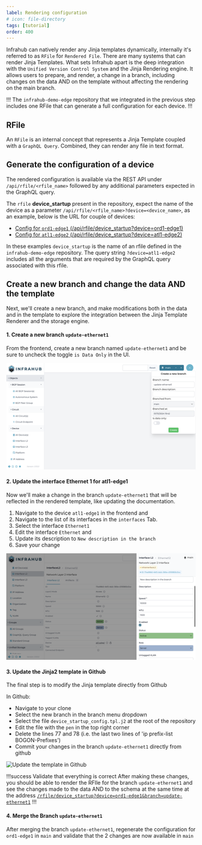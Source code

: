 ```yaml
---
label: Rendering configuration
# icon: file-directory
tags: [tutorial]
order: 400
---
```


Infrahub can natively render any Jinja templates dynamically, internally it's referred to as `RFile` for `Rendered File`.
There are many systems that can render Jinja Templates. What sets Infrahub apart is the deep integration with the `Unified Version Control System` and the Jinja Rendering engine. It allows users to prepare, and render, a change in a branch, including changes on the data AND on the template without affecting the rendering on the main branch. 

!!!
The `infrahub-demo-edge` repository that we integrated in the previous step includes one RFile that can generate a full configuration for each device.
!!!

## RFile

An `RFile` is an internal concept that represents a Jinja Template coupled with a `GraphQL Query`. Combined, they can render any file in text format.

## Generate the configuration of a device

The rendered configuration is available via the REST API under `/api/rfile/<rfile_name>` followed by any additional parameters expected in the GraphQL query.

The `rfile` **device_startup** present in the repository, expect the name of the device as a parameter `/api/rfile/<rfile_name>?device=<device_name>`, as an example, below is the URL for couple of devices:

- [Config for `ord1-edge1` (/api/rfile/device_startup?device=ord1-edge1)](http://localhost:8000/api/rfile/device_startup?device=ord1-edge1)
- [Config for `atl1-edge2` (/api/rfile/device_startup?device=atl1-edge2)](http://localhost:8000/api/rfile/device_startup?device=atl1-edge2)

In these examples `device_startup` is the name of an rfile defined in the `infrahub-demo-edge` repository. The query string `?device=atl1-edge2` includes all the arguments that are required by the GraphQL query associated with this rfile.
## Create a new branch and change the data AND the template
Next, we'll create a new branch, and make modifications both in the data and in the template to explore the integration between the Jinja Template Renderer and the storage engine.

#### 1. Create a new branch `update-ethernet1`

From the frontend, create a new branch named `update-ethernet1` and be sure to uncheck the toggle `is Data Only` in the UI.

![Create a new branch (not with Data Only)](../../media/tutorial/tutorial-6-git-integration.cy.ts/tutorial_6_branch_creation.png)

#### 2. Update the interface Ethernet 1 for atl1-edge1

Now we'll make a change in the branch `update-ethernet1` that will be reflected in the rendered template, like updating the documentation.

1. Navigate to the device `atl1-edge1` in the frontend and
2. Navigate to the list of its interfaces in the `interfaces` Tab.
3. Select the interface `Ethernet1`
4. Edit the interface `Ethernet` and
5. Update its description to `New description in the branch`
6. Save your change

![Update the description for the interface Ethernet1](../../media/tutorial/tutorial-6-git-integration.cy.ts/tutorial_6_interface_update.png)

#### 3. Update the Jinja2 template in Github

The final step is to modify the Jinja template directly from Github

In Github:
- Navigate to your clone
- Select the new branch in the branch menu dropdown
- Select the file `device_startup_config.tpl.j2` at the root of the repository
- Edit the file with the `pen` in the top right corner
- Delete the lines 77 and 78 (i.e. the last two lines of 'ip prefix-list BOGON-Prefixes')
- Commit your changes in the branch `update-ethernet1` directly from github

![Update the template in Github](../../media/tutorial_rfile_update_jinja.gif)


!!!success Validate that everything is correct
After making these changes, you should be able to render the RFIle for the branch `update-ethernet1` and see the changes made to the data AND to the schema at the same time at the address 
[`/rfile/device_startup?device=ord1-edge1&branch=update-ethernet1`](http://localhost:8000/api/rfile/device_startup?device=ord1-edge1&branch=update-ethernet1)
!!!

#### 4. Merge the Branch `update-ethernet1`

After merging the branch `update-ethernet1`, regenerate the configuration for `ord1-edge1` in `main` and validate that the 2 changes are now available in `main`

